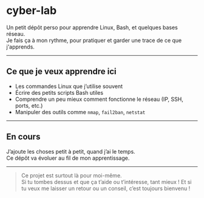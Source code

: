 # cyber-lab

Un petit dépôt perso pour apprendre Linux, Bash, et quelques bases réseau.  
Je fais ça à mon rythme, pour pratiquer et garder une trace de ce que j'apprends.

---

## Ce que je veux apprendre ici

- Les commandes Linux que j’utilise souvent
- Écrire des petits scripts Bash utiles
- Comprendre un peu mieux comment fonctionne le réseau (IP, SSH, ports, etc.)
- Manipuler des outils comme `nmap`, `fail2ban`, `netstat`

---

## En cours

J’ajoute les choses petit à petit, quand j’ai le temps.  
Ce dépôt va évoluer au fil de mon apprentissage.

---

> Ce projet est surtout là pour moi-même.  
> Si tu tombes dessus et que ça t’aide ou t’intéresse, tant mieux !
> Et si tu veux me laisser un retour ou un conseil, c’est toujours bienvenu !
